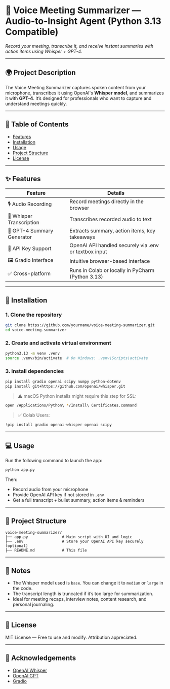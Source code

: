 # 🎤 Voice Meeting Summarizer — Audio-to-Insight Agent (Python 3.13 Compatible)

*Record your meeting, transcribe it, and receive instant summaries with action items using Whisper + GPT-4.*

---

## 🌍 Project Description

The Voice Meeting Summarizer captures spoken content from your microphone, transcribes it using OpenAI's **Whisper model**, and summarizes it with **GPT-4**. It’s designed for professionals who want to capture and understand meetings quickly.

---

## 📁 Table of Contents

* [Features](#features)
* [Installation](#installation)
* [Usage](#usage)
* [Project Structure](#project-structure)
* [License](#license)

---

## ✨ Features

| Feature                    | Details                                               |
| -------------------------- | ----------------------------------------------------- |
| 🎙️ Audio Recording        | Record meetings directly in the browser               |
| 📝 Whisper Transcription   | Transcribes recorded audio to text                    |
| 🧠 GPT-4 Summary Generator | Extracts summary, action items, key takeaways         |
| 🔐 API Key Support         | OpenAI API handled securely via .env or textbox input |
| 🖼️ Gradio Interface       | Intuitive browser-based interface                     |
| ✅ Cross-platform           | Runs in Colab or locally in PyCharm (Python 3.13)     |

---

## 🚀 Installation

### 1. Clone the repository

```bash
git clone https://github.com/yourname/voice-meeting-summarizer.git
cd voice-meeting-summarizer
```

### 2. Create and activate virtual environment

```bash
python3.13 -m venv .venv
source .venv/bin/activate  # On Windows: .venv\Scripts\activate
```

### 3. Install dependencies

```bash
pip install gradio openai scipy numpy python-dotenv
pip install git+https://github.com/openai/whisper.git
```

> ⚠️ macOS Python installs might require this step for SSL:

```bash
open /Applications/Python\ */Install\ Certificates.command
```

> ✅ Colab Users:

```python
!pip install gradio openai-whisper openai scipy
```

---

## 💻 Usage

Run the following command to launch the app:

```bash
python app.py
```

Then:

* Record audio from your microphone
* Provide OpenAI API key if not stored in `.env`
* Get a full transcript + bullet summary, action items & reminders

---

## 📂 Project Structure

```
voice-meeting-summarizer/
├── app.py               # Main script with UI and logic
├── .env                 # Store your OpenAI API key securely (optional)
├── README.md            # This file
```

---

## 📝 Notes

* The Whisper model used is `base`. You can change it to `medium` or `large` in the code.
* The transcript length is truncated if it’s too large for summarization.
* Ideal for meeting recaps, interview notes, content research, and personal journaling.

---

## 📜 License

MIT License — Free to use and modify. Attribution appreciated.

---

## 🙌 Acknowledgements

* [OpenAI Whisper](https://github.com/openai/whisper)
* [OpenAI GPT](https://platform.openai.com/)
* [Gradio](https://gradio.app/)
